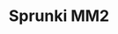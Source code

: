 ---
slug: sprunki-mm2
title: Sprunki MM2
description: "Sprunki MM2 is an exciting online game. Play for free directly in your browser!"
icon: /images/popular_mods/Sprunki MM2.png
url: https://wowtbc.net/sprunkin/sprunki-mm2/index.html
previewImage: /images/popular_mods/Sprunki MM2.png
type: popular mods

# SEO配置
seo:
  title: "Sprunki MM2 - Play Free Online Game | Fun Browser Games"
  description: "Sprunki MM2 - Play this fun online game for free in your browser. No download required!"
  ogImage: "/images/popular_mods/Sprunki MM2.png"
  keywords: "sprunki-mm2, online game, browser game, free game, popular mods game, play online"

videoUrls:
  - https://www.youtube.com/embed/example1
  - https://www.youtube.com/embed/example2

whyPlay:
  title: "Why Play Sprunki MM2?"
  items:
    - "Immersive Gameplay: Sprunki MM2 offers an engaging and immersive gaming experience that will keep you entertained for hours"
    - "Challenging Levels: Test your skills with increasingly difficult challenges and obstacles"
    - "Beautiful Graphics: Enjoy stunning visuals and smooth animations that bring the game world to life"
    - "Regular Updates: New content and features are added regularly to keep the game fresh and exciting"
    - "Free to Play: Experience all the fun without spending a penny"
    - "Community Features: Connect with other players, share strategies, and compete for high scores"
    - "Cross-Platform: Play on any device with a web browser, no downloads required"

features:
  title: "Key Features of Sprunki MM2"
  image: "/images/popular_mods/Sprunki MM2.png"
  items:
    - "Intuitive Controls: Easy to learn controls make Sprunki MM2 accessible for players of all skill levels"
    - "Multiple Game Modes: Enjoy various gameplay options that provide different challenges and experiences"
    - "Character Customization: Personalize your gaming experience with unique characters and items"
    - "Achievement System: Complete special tasks to earn rewards and recognition"
    - "Leaderboards: Compete with players worldwide and see who can achieve the highest scores"

characteristics:
  title: "Game Characteristics"
  image: "/images/popular_mods/Sprunki MM2.png"
  items:
    - "Genre: Popular mods game with elements of strategy and skill"
    - "Difficulty: Suitable for both casual gamers and those seeking a challenge"
    - "Play Time: Quick sessions or extended gameplay, depending on your preference"
    - "Art Style: Vibrant and engaging visuals that enhance the gaming experience"
    - "Sound Design: Immersive audio that complements the gameplay perfectly"

info: "Sprunki MM2 is an exciting online game that offers players a unique and engaging gaming experience. With its intuitive controls, stunning visuals, and challenging gameplay, Sprunki MM2 provides hours of entertainment for players of all ages and skill levels. Whether you're looking for a quick gaming session during a break or an extended play session, Sprunki MM2 delivers an immersive experience that will keep you coming back for more. The game features multiple levels of increasing difficulty, ensuring that players are constantly challenged as they progress. With regular updates adding new content and features, Sprunki MM2 remains fresh and exciting, providing endless entertainment options for its growing community of players."

howToPlayIntro: "Welcome to Sprunki MM2! This guide will walk you through the basics and help you master the game. Whether you're a beginner or looking to improve your skills, these tips and instructions will enhance your gaming experience."

howToPlaySteps:
  - title: "Getting Started"
    description: "Begin your Sprunki MM2 adventure by familiarizing yourself with the controls. Use your keyboard or mouse to navigate through the game interface. The tutorial will guide you through the basic mechanics and help you understand the objectives."
  - title: "Understanding the Objectives"
    description: "In Sprunki MM2, your main goal is to progress through levels by completing specific objectives. Each level presents unique challenges that require different strategies and approaches."
  - title: "Mastering the Controls"
    description: "Practice using the controls to improve your precision and reaction time. Sprunki MM2 requires quick reflexes and strategic thinking to overcome obstacles and defeat opponents."
  - title: "Utilizing Power-ups"
    description: "Collect power-ups throughout the game to enhance your abilities and overcome difficult challenges. Each power-up offers unique advantages that can be crucial for success."
  - title: "Developing Strategies"
    description: "As you progress in Sprunki MM2, develop effective strategies for different scenarios. Analyze patterns, anticipate challenges, and adapt your approach to maximize your performance."

faq:
  title: "Frequently Asked Questions about Sprunki MM2"
  items:
    - question: "Is Sprunki MM2 free to play?"
      answer: "Yes, Sprunki MM2 is completely free to play directly in your web browser. No downloads or purchases are required to enjoy the full game experience."
    - question: "Can I play Sprunki MM2 on mobile devices?"
      answer: "Yes, Sprunki MM2 is optimized for both desktop and mobile play. You can enjoy the game on any device with a web browser and internet connection."
    - question: "Are there any in-game purchases?"
      answer: "While Sprunki MM2 is free to play, there may be optional in-game purchases available for cosmetic items or additional features that don't affect core gameplay."
    - question: "How often is Sprunki MM2 updated?"
      answer: "The developers regularly update Sprunki MM2 with new content, features, and improvements based on player feedback and game performance."
    - question: "Can I play Sprunki MM2 offline?"
      answer: "Currently, Sprunki MM2 requires an internet connection to play as it's a browser-based online game."
    - question: "Is Sprunki MM2 suitable for children?"
      answer: "Yes, Sprunki MM2 is designed to be family-friendly and suitable for players of all ages."
    - question: "How do I report bugs or issues?"
      answer: "If you encounter any problems while playing Sprunki MM2, you can report them through the game's support page or contact the developers directly through their website."
    - question: "Still Have Questions?"
      answer: "If you have additional questions about Sprunki MM2 that aren't covered in this FAQ, please visit our support center or contact our customer service team for assistance."
---